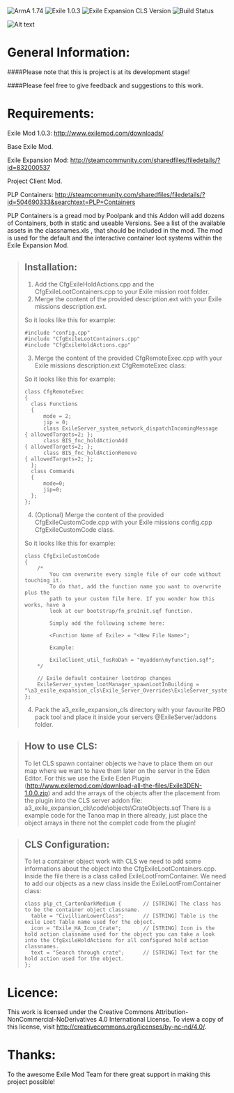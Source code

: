 ![ArmA 1.74](https://img.shields.io/badge/Arma-1.74-blue.svg) ![Exile 1.0.3](https://img.shields.io/badge/Exile-1.0.3-C72651.svg) ![Exile Expansion CLS Version](https://img.shields.io/badge/Exile%20Expansion-0.88%20Alpha-orange.svg) ![Build Status](https://img.shields.io/badge/build-passing-brightgreen.svg)

![Alt text](https://steamuserimages-a.akamaihd.net/ugc/854978269915336608/5CC826BCBFFAA92B1112AEAE79D521B1D2CA4B61/)

# General Information:
####Please note that this is project is at its development stage!

####Please feel free to give feedback and suggestions to this work.


# Requirements:
Exile Mod 1.0.3: 
http://www.exilemod.com/downloads/

Base Exile Mod.

Exile Expansion Mod:
http://steamcommunity.com/sharedfiles/filedetails/?id=832000537

Project Client Mod.

PLP Containers:
http://steamcommunity.com/sharedfiles/filedetails/?id=504690333&searchtext=PLP+Containers

PLP Containers is a gread mod by Poolpank and this Addon will add dozens of Containers, both in static and useable Versions.
See a list of the available assets in the classnames.xls , that should be included in the mod.
The mod is used for the default and the interactive container loot systems within the Exile Expansion Mod.


> ## Installation:
> 
> 1.	Add the CfgExileHoldActions.cpp and the CfgExileLootContainers.cpp to your Exile mission root folder.
> 2.	Merge the content of the provided description.ext with your Exile missions description.ext.
>
> So it looks like this for example:
>
>	  #include "config.cpp"
>	  #include "CfgExileLootContainers.cpp"
>	  #include "CfgExileHoldActions.cpp"
>
>
> 3.	Merge the content of the provided CfgRemoteExec.cpp with your Exile missions description.ext CfgRemoteExec class: 
>
> So it looks like this for example:
>
>	  class CfgRemoteExec 
>	  {
>	  	class Functions 
>	  	{
>	  		mode = 2;
>        	jip = 0;
>			class ExileServer_system_network_dispatchIncomingMessage 	{ allowedTargets=2; };
>			class BIS_fnc_holdActionAdd									{ allowedTargets=2; };
>			class BIS_fnc_holdActionRemove								{ allowedTargets=2; };
>    	};
>	  	class Commands
>	  	{
>	  		mode=0;
>	  		jip=0;
>	  	};
>	  };
>
>
> 4.	(Optional) Merge the content of the provided CfgExileCustomCode.cpp with your Exile missions config.cpp CfgExileCustomCode class.
>
> So it looks like this for example:
>
>	  class CfgExileCustomCode 
>	  {
>		  /*
>			  You can overwrite every single file of our code without touching it.
>			  To do that, add the function name you want to overwrite plus the 
>			  path to your custom file here. If you wonder how this works, have a
>			  look at our bootstrap/fn_preInit.sqf function.
>
>			  Simply add the following scheme here:
>
>			  <Function Name of Exile> = "<New File Name>";
>
>			  Example:
>
>			  ExileClient_util_fusRoDah = "myaddon\myfunction.sqf";
>		  */
>		
>		  // Exile default container lootdrop changes
>		  ExileServer_system_lootManager_spawnLootInBuilding = "\a3_exile_expansion_cls\Exile_Server_Overrides\ExileServer_system_lootManager_spawnLootInBuilding.sqf";
>	  };
>
> 4.	Pack the a3_exile_expansion_cls directory with your favourite PBO pack tool and place it inside your servers @ExileServer/addons folder.
>


> ## How to use CLS:
> 
> To let CLS spawn container objects we have to place them on our map where we want to have them later on the server in the Eden Editor.
> For this we use the Exile Eden Plugin (http://www.exilemod.com/download-all-the-files/Exile3DEN-1.0.0.zip) and add the arrays of the objects after the placement from the plugin into the CLS server addon file:
> a3_exile_expansion_cls\code\objects\CrateObjects.sqf
> There is a example code for the Tanoa map in there already, just place the object arrays in there not the complet code from the plugin!
>


> ## CLS Configuration:
> 
> To let a container object work with CLS we need to add some informations about the object into the CfgExileLootContainers.cpp.
> Inside the file there is a class called ExileLootFromContainer.
> We need to add our objects as a new class inside the ExileLootFromContainer class:
>
>	  class plp_ct_CartonDarkMedium {    	// [STRING] The class has to be the container object classname.
>	  	table = "CivillianLowerClass";		// [STRING] Table is the exile Loot Table name used for the object.	
>		icon = "Exile_HA_Icon_Crate";		// [STRING] Icon is the hold action classname used for the object you can take a look into the CfgExileHoldActions for all configured hold action classnames.
>		text = "Search through crate";		// [STRING] Text for the hold action used for the object.
>	  };
>

# Licence:
This work is licensed under the Creative Commons Attribution-NonCommercial-NoDerivatives 4.0 International License.
To view a copy of this license, visit http://creativecommons.org/licenses/by-nc-nd/4.0/.

# Thanks:
To the awesome Exile Mod Team for there great support in making this project possible!